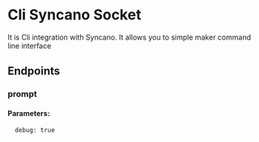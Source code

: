 # Cli Syncano Socket

It is Cli integration with Syncano. It allows you to simple maker command line interface

## Endpoints

### prompt

#### Parameters:

      debug: true

